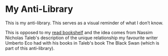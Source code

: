 # My Anti-Library

This is my anti-library. This serves as a visual reminder of what I don’t know.

This is opposed to my [read bookshelf](https://xavierroy.com/library) and the idea comes from Nassim Nicholas Taleb's description of the unique relationship my favourite writer Umberto Eco had with his books in Taleb's book The Black Swan (which is part of this anti-library).